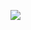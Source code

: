 ![](https://img.shields.io/badge/C++-Internet&nbsp;Relay&nbsp;Chat-blue.svg?style=flat&logo=c%2B%2B)

